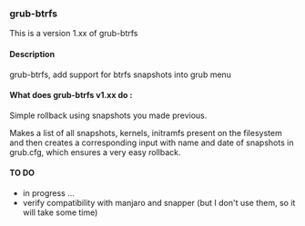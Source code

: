 ### grub-btrfs


This is a version 1.xx of grub-btrfs

#### Description

grub-btrfs, add support for btrfs snapshots into grub menu

#### What does grub-btrfs v1.xx do :

Simple rollback using snapshots you made previous.

Makes a list of all snapshots, kernels, initramfs present on the filesystem and then creates a corresponding input with name and date of snapshots in grub.cfg, which ensures a very easy rollback.

#### TO DO

* in progress ...
* verify compatibility with manjaro and snapper (but I don't use them, so it will take some time)


